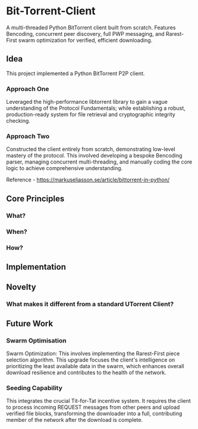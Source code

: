 # Bit-Torrent-Client
A multi-threaded Python BitTorrent client built from scratch. Features Bencoding, concurrent peer discovery, full PWP messaging, and Rarest-First swarm optimization for verified, efficient downloading. 

## Idea
This project implemented a Python BitTorrent P2P client.

### Approach One 
Leveraged the high-performance libtorrent library to gain a vague understanding of the Protocol Fundamentals; while establishing a robust, production-ready system for file retrieval and cryptographic integrity checking. 

### Approach Two 
Constructed the client entirely from scratch, demonstrating low-level mastery of the protocol. This involved developing a bespoke Bencoding parser, managing concurrent multi-threading, and manually coding the core logic to achieve comprehensive understanding.

Reference - https://markuseliasson.se/article/bittorrent-in-python/

## Core Principles
### What? 
### When?
### How?


## Implementation


## Novelty
### What makes it different from a standard UTorrent Client?

## Future Work
### Swarm Optimisation
Swarm Optimization: This involves implementing the Rarest-First piece selection algorithm. This upgrade focuses the client's intelligence on prioritizing the least available data in the swarm, which enhances overall download resilience and contributes to the health of the network.

### Seeding Capability
This integrates the crucial Tit-for-Tat incentive system. It requires the client to process incoming REQUEST messages from other peers and upload verified file blocks, transforming the downloader into a full, contributing member of the network after the download is complete.
